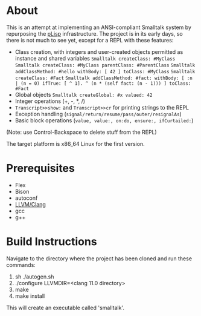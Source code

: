 # About

This is an attempt at implementing an ANSI-compliant Smalltalk system by repurposing the [pLisp](https://github.com/shikantaza/pLisp/)  infrastructure. The project is in its early days, so there is not much to see yet, except for a REPL with these features:

* Class creation, with integers and user-created objects permitted as instance and shared variables
  `Smalltalk createClass: #MyClass`
  `Smalltalk createClass: #MyClass parentClass: #ParentClass`
  `Smalltalk addClassMethod: #hello withBody: [ 42 ] toClass: #MyClass`
  `Smalltalk createClass: #Fact`
  `Smalltalk addClassMethod: #fact: withBody: [ :n | (n = 0) ifTrue: [ ^ 1]. ^ (n * (self fact: (n - 1))) ] toClass: #Fact`
* Global objects
  `Smalltalk createGlobal: #x valued: 42`
* Integer operations (+, -, *, /)
* `Transcript>>show:` and `Transcript>>cr` for printing strings to the REPL
* Exception handling (`signal/return/resume/pass/outer/resignalAs`)
* Basic block operations (`value, value:, on:do, ensure:, ifCurtailed:`)

(Note: use Control-Backspace to delete stuff from the REPL)

The target platform is x86_64 Linux for the first version.

# Prerequisites

* Flex
* Bison
* autoconf
* [LLVM/Clang](https://github.com/llvm/llvm-project/releases/download/llvmorg-11.0.0/clang+llvm-11.0.0-x86_64-linux-gnu-ubuntu-20.04.tar.xz)
* gcc
* g++

# Build Instructions

Navigate to the directory where the project has been cloned and run these commands:

1. sh ./autogen.sh
2. ./configure LLVMDIR=<clang 11.0 directory>
3. make
4. make install

This will create an executable called 'smalltalk'.

